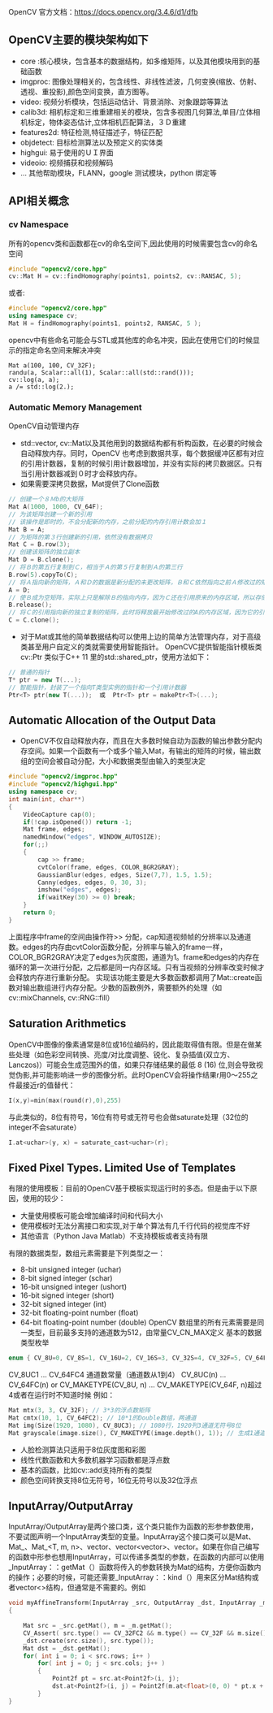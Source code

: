 OpenCV 官方文档：https://docs.opencv.org/3.4.6/d1/dfb
## OpenCV主要的模块架构如下
- core :核心模块，包含基本的数据结构，如多维矩阵，以及其他模块用到的基础函数
- imgproc: 图像处理相关的，包含线性、非线性滤波，几何变换(缩放、仿射、透视、重投影),颜色空间变换，直方图等。
- video: 视频分析模块，包括运动估计、背景消除、对象跟踪等算法
- calib3d: 相机标定和三维重建相关的模块，包含多视图几何算法,单目/立体相机标定，物体姿态估计,立体相机匹配算法，３Ｄ重建
- features2d: 特征检测,特征描述子，特征匹配
- objdetect: 目标检测算法以及预定义的实体类
- highgui: 易于使用的ＵＩ界面
- videoio: 视频捕获和视频解码
- ... 其他帮助模块，FLANN，google 测试模块，python 绑定等

## API相关概念
### cv Namespace
所有的opencv类和函数都在cv的命名空间下,因此使用的时候需要包含cv的命名空间
```C++
#include "opencv2/core.hpp"
cv::Mat H = cv::findHomography(points1, points2, cv::RANSAC, 5);
```
或者:
```C++
#include "opencv2/core.hpp"
using namespace cv;
Mat H = findHomography(points1, points2, RANSAC, 5 );
```
opencv中有些命名可能会与STL或其他库的命名冲突，因此在使用它们的时候显示的指定命名空间来解决冲突
```
Mat a(100, 100, CV_32F);
randu(a, Scalar::all(1), Scalar::all(std::rand()));
cv::log(a, a);
a /= std::log(2.);
```
### Automatic Memory Management
OpenCV自动管理内存
* std::vector, cv::Mat以及其他用到的数据结构都有析构函数，在必要的时候会自动释放内存。同时，OpenCV 也考虑到数据共享，每个数据缓冲区都有对应的引用计数器，复制的时候引用计数器增加，并没有实际的拷贝数据区。只有当引用计数器减到０时才会释放内存。
* 如果需要深拷贝数据，Mat提供了Clone函数
```C++
// 创建一个８Ｍb的大矩阵
Mat A(1000, 1000, CV_64F);
// 为该矩阵创建一个新的引用
// 该操作是即时的，不会分配新的内存，之前分配的内存引用计数会加１
Mat B = A;
// 为矩阵的第３行创建新的引用，依然没有数据拷贝
Mat C = B.row(3);
// 创建该矩阵的独立副本
Mat D = B.clone();
// 将Ｂ的第五行复制到Ｃ，相当于Ａ的第５行复制到Ａ的第三行
B.row(5).copyTo(C);
// 将Ａ指向新的矩阵，Ａ和Ｄ的数据是新分配的未更改矩阵，Ｂ和Ｃ依然指向之前Ａ修改过的矩阵
A = D;
// 使Ｂ成为空矩阵，实际上只是解除Ｂ的指向内存，因为Ｃ还在引用原来的内存区域，所以存储还不会释放
B.release();
// 将Ｃ的引用指向新的独立复制的矩阵，此时将释放最开始修改过的A的内存区域，因为它的引用计数为0
C = C.clone();
```
* 对于Mat或其他的简单数据结构可以使用上边的简单方法管理内存，对于高级类甚至用户自定义的类就需要使用智能指针。 OpenCVC提供智能指针模板类cv::Ptr 类似于C++ 11 里的std::shared_ptr，使用方法如下：
```C++
// 普通的指针
T* ptr = new T(...);
// 智能指针，封装了一个指向T类型实例的指针和一个引用计数器
Ptr<T> ptr(new T(...));  或  Ptr<T> ptr = makePtr<T>(...);
```
## Automatic Allocation of the Output Data
*  OpenCV不仅自动释放内存，而且在大多数时候自动为函数的输出参数分配内存空间。如果一个函数有一个或多个输入Mat，有输出的矩阵的时候，输出数组的空间会被自动分配，大小和数据类型由输入的类型决定
```C++
#include "opencv2/imgproc.hpp"
#include "opencv2/highgui.hpp"
using namespace cv;
int main(int, char**)
{
    VideoCapture cap(0);
    if(!cap.isOpened()) return -1;
    Mat frame, edges;
    namedWindow("edges", WINDOW_AUTOSIZE);
    for(;;)
    {
        cap >> frame;
        cvtColor(frame, edges, COLOR_BGR2GRAY);
        GaussianBlur(edges, edges, Size(7,7), 1.5, 1.5);
        Canny(edges, edges, 0, 30, 3);
        imshow("edges", edges);
        if(waitKey(30) >= 0) break;
    }
    return 0;
}
```
上面程序中frame的空间由操作符>> 分配，cap知道视频帧的分辨率以及通道数。edges的内存由cvtColor函数分配，分辨率与输入的frame一样，COLOR_BGR2GRAY决定了edges为灰度图，通道为1。frame和edges的内存在循环的第一次进行分配，之后都是同一内存区域。只有当视频的分辨率改变时候才会释放内存进行重新分配。
实现该功能主要是大多数函数都调用了Mat::create函数对输出数组进行内存分配。少数的函数例外，需要额外的处理（如 cv::mixChannels, cv::RNG::fill）
## Saturation Arithmetics
OpenCV中图像的像素通常是8位或16位编码的，因此能取得值有限。但是在做某些处理（如色彩空间转换、亮度/对比度调整、锐化、复杂插值(双立方、Lanczos)）可能会生成范围外的值，如果只存储结果的最低 8 (16) 位,则会导致视觉伪影,并可能影响进一步的图像分析。此时OpenCV会将操作结果r用0～255之件最接近r的值替代：
```C++
I(x,y)=min(max(round(r),0),255)
```
与此类似的，8位有符号，16位有符号或无符号也会做saturate处理（32位的integer不会saturate）
```C++
I.at<uchar>(y, x) = saturate_cast<uchar>(r);
```
## Fixed Pixel Types. Limited Use of Templates
有限的使用模板：目前的OpenCV基于模板实现运行时的多态。但是由于以下原因，使用的较少：
* 大量使用模板可能会增加编译时间和代码大小
* 使用模板时无法分离接口和实现,对于单个算法有几千行代码的视觉库不好
* 其他语言（Python Java Matlab）不支持模板或者支持有限

有限的数据类型，数组元素需要是下列类型之一：
* 8-bit unsigned integer (uchar)
* 8-bit signed integer (schar)
* 16-bit unsigned integer (ushort)
* 16-bit signed integer (short)
* 32-bit signed integer (int)
* 32-bit floating-point number (float)
* 64-bit floating-point number (double)
OpenCV 数组里的所有元素需要是同一类型，目前最多支持的通道数为512，由常量CV_CN_MAX定义
基本的数据类型枚举
```C++
enum { CV_8U=0, CV_8S=1, CV_16U=2, CV_16S=3, CV_32S=4, CV_32F=5, CV_64F=6 };
```
CV_8UC1 ... CV_64FC4 通道数常量（通道数从1到4）
CV_8UC(n) ... CV_64FC(n) or CV_MAKETYPE(CV_8U, n) ... CV_MAKETYPE(CV_64F, n)超过4或者在运行时不知道时候
例如：
```C++
Mat mtx(3, 3, CV_32F); // 3*3的浮点数矩阵
Mat cmtx(10, 1, CV_64FC2); // 10*1的Double数组，两通道
Mat img(Size(1920, 1080), CV_8UC3); // 1080行，1920列3通道无符号8位
Mat grayscale(image.size(), CV_MAKETYPE(image.depth(), 1)); // 生成1通道，和image大小一样的矩阵                                                       
```
* 人脸检测算法只适用于8位灰度图和彩图
* 线性代数函数和大多数机器学习函数都是浮点数
* 基本的函数，比如cv::add支持所有的类型
* 颜色空间转换支持8位无符号，16位无符号以及32位浮点
##   InputArray/OutputArray
InputArray/OutputArray是两个接口类，这个类只能作为函数的形参参数使用，不要试图声明一个InputArray类型的变量。InputArray这个接口类可以是Mat、Mat_<T>、Mat_<T, m, n>、vector<T>、vector<vector<T>>、vector<Mat>。如果在你自己编写的函数中形参也想用InputArray，可以传递多类型的参数，在函数的内部可以使用_InputArray：：getMat（）函数将传入的参数转换为Mat的结构，方便你函数内的操作；必要的时候，可能还需要_InputArray：：kind（）用来区分Mat结构或者vector<>结构，但通常是不需要的。例如
```C++
void myAffineTransform(InputArray _src, OutputArray _dst, InputArray _m)  
{  
  
    Mat src = _src.getMat(), m = _m.getMat();  
    CV_Assert( src.type() == CV_32FC2 && m.type() == CV_32F && m.size() == Size(3, 2) );  
    _dst.create(src.size(), src.type());  
    Mat dst = _dst.getMat();  
    for( int i = 0; i < src.rows; i++ )  
        for( int j = 0; j < src.cols; j++ )  
        {  
            Point2f pt = src.at<Point2f>(i, j);  
            dst.at<Point2f>(i, j) = Point2f(m.at<float>(0, 0) * pt.x +  m.at<float>(0, 1) *   pt.y + m.at<float>(0, 2);  
        }  
}
```
    
